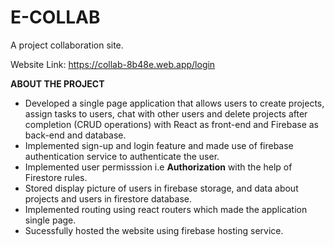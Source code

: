 # E-COLLAB
A project collaboration site.

Website Link: https://collab-8b48e.web.app/login 

**ABOUT THE PROJECT**
- Developed a single page application that allows users to create projects, assign tasks to users, chat with other users and delete projects after completion (CRUD operations) with React as front-end and Firebase as back-end and database.
- Implemented sign-up and login feature and made use of firebase authentication service to authenticate the user.
- Implemented user permisssion i.e **Authorization** with the help of Firestore rules.
- Stored display picture of users in firebase storage, and data about projects and users in firestore database.
- Implemented routing using react routers which made the application single page.
- Sucessfully hosted the website using firebase hosting service.
